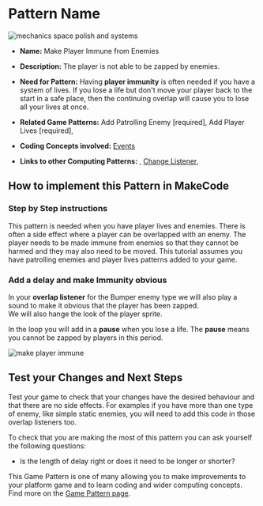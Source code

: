 # Pattern Name

![mechanics space polish and systems](https://raw.githubusercontent.com/mickfuzz/makecode-platformer-101/master/images/patterns/game_polish_makeplayerimmune.jpg)

* **Name:** Make Player Immune from Enemies

* **Description:** The player is not able to be zapped by enemies.

* **Need for Pattern:** Having **player immunity** is often needed if you have a system of lives. If you lose a life
but don't move your player back to the start in a safe place, then the continuing overlap will cause you to lose all your
lives at once.

* **Related Game Patterns:** Add Patrolling Enemy [required], Add Player Lives [required],

* **Coding Concepts involved:** [Events](learningDimensions#events)

* **Links to other Computing Patterns:** , [Change Listener](learningDimensions#change-listener),

## How to implement this Pattern in MakeCode

### Step by Step instructions

This pattern is needed when you have player lives and enemies. There is often a side effect where a player can be overlapped
with an enemy. The player needs to be made immune from enemies so that they cannot be harmed and they may also need to be moved.
This tutorial assumes you have patrolling enemies and player lives patterns added to your game.

### Add a delay and make Immunity obvious

In your **overlap listener** for the Bumper enemy type we will also play a sound to make it obvious that the player has been zapped.  
We will also hange the look of the player sprite.

In the loop you will add in a **pause** when you lose a life. The **pause** means you cannot be zapped by players in this period.  

![make player immune](https://raw.githubusercontent.com/mickfuzz/makecode-platformer-101/master/images/patterns/makePLayerImmune.png)


## Test your Changes and Next Steps

Test your game to check that your changes have the desired behaviour and that there are no side effects. For examples if you have more than
one type of enemy, like simple static enemies, you will need to add this code in those overlap listeners too.

To check that you are making the most of this pattern you can ask yourself the following questions:

* Is the length of delay right or does it need to be longer or shorter?

This Game Pattern is one of many allowing you to make improvements to your platform game and to learn coding and wider computing concepts.
Find more on the [Game Pattern page](gamePatterns.md).
